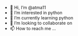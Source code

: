 - 👋 Hi, I’m @atma11
- 👀 I’m interested in python
- 🌱 I’m currently learning python
- 💞️ I’m looking to collaborate on 
- 📫 How to reach me ...

<!---
atma11/atma11 is a ✨ special ✨ repository because its `README.md` (this file) appears on your GitHub profile.
You can click the Preview link to take a look at your changes.
--->

